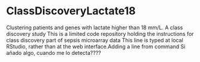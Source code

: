 # ClassDiscoveryLactate18
Clustering patients and genes with lactate higher than 18 mm/L. A class discovery study
This is a limited code repository holding the instructions for class discovery part of sepsis microarray data
This line is typed at local RStudio, rather than at the web interface.Adding a line from command
Si añado algo, cuando me lo detecta????